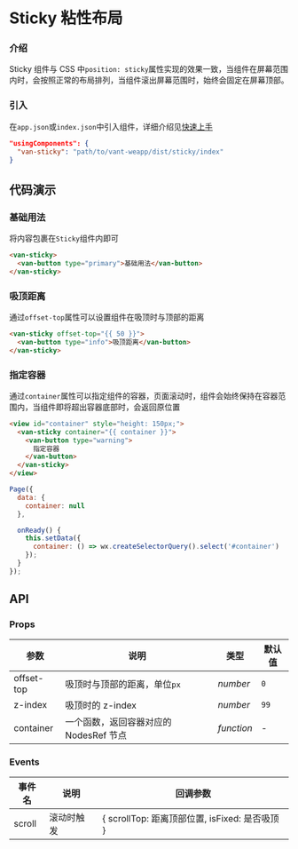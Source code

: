 # Sticky 粘性布局

### 介绍

Sticky 组件与 CSS 中`position: sticky`属性实现的效果一致，当组件在屏幕范围内时，会按照正常的布局排列，当组件滚出屏幕范围时，始终会固定在屏幕顶部。

### 引入

在`app.json`或`index.json`中引入组件，详细介绍见[快速上手](#/quickstart#yin-ru-zu-jian)

```json
"usingComponents": {
  "van-sticky": "path/to/vant-weapp/dist/sticky/index"
}
```

## 代码演示

### 基础用法

将内容包裹在`Sticky`组件内即可

```html
<van-sticky>
  <van-button type="primary">基础用法</van-button>
</van-sticky>
```

### 吸顶距离

通过`offset-top`属性可以设置组件在吸顶时与顶部的距离

```html
<van-sticky offset-top="{{ 50 }}">
  <van-button type="info">吸顶距离</van-button>
</van-sticky>
```

### 指定容器

通过`container`属性可以指定组件的容器，页面滚动时，组件会始终保持在容器范围内，当组件即将超出容器底部时，会返回原位置

```html
<view id="container" style="height: 150px;">
  <van-sticky container="{{ container }}">
    <van-button type="warning">
      指定容器
    </van-button>
  </van-sticky>
</view>
```

```js
Page({
  data: {
    container: null
  },

  onReady() {
    this.setData({
      container: () => wx.createSelectorQuery().select('#container')
    });
  }
});
```

## API

### Props

| 参数 | 说明 | 类型 | 默认值 |
|-----------|-----------|-----------|-------------|
| offset-top | 吸顶时与顶部的距离，单位`px` | *number* | `0` |
| z-index | 吸顶时的 z-index | *number* | `99` |
| container | 一个函数，返回容器对应的 NodesRef 节点 | *function* | - |

### Events

| 事件名 | 说明 | 回调参数 |
|-----------|-----------|-----------|
| scroll | 滚动时触发 | { scrollTop: 距离顶部位置, isFixed: 是否吸顶 } |
